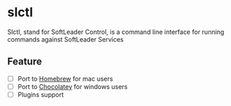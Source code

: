 # slctl

Slctl, stand for SoftLeader Control, is a command line interface for running commands against SoftLeader Services

## Feature

- [ ] Port to [Homebrew](https://brew.sh/index_zh-tw) for mac users
- [ ] Port to [Chocolatey](https://chocolatey.org/) for windows users
- [ ] Plugins support
